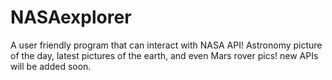 # NASAexplorer
A user friendly program that can interact with NASA API! Astronomy picture of the day, latest pictures of the earth, and even Mars rover pics! new APIs will be added soon.
